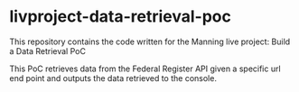 # livproject-data-retrieval-poc

This repository contains the code written for the  Manning live project: Build a Data Retrieval PoC 

This PoC retrieves data from the Federal Register API given a specific url end point and outputs the data retrieved to the console.
